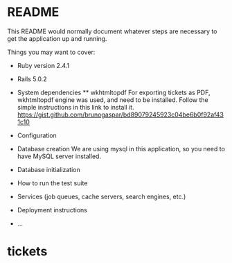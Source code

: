# README

This README would normally document whatever steps are necessary to get the
application up and running.

Things you may want to cover:

* Ruby version
2.4.1

* Rails 
5.0.2

* System dependencies
** wkhtmltopdf
For exporting tickets as PDF, wkhtmltopdf engine was used, and need to be installed.
Follow the simple instructions in this link to install it.
https://gist.github.com/brunogaspar/bd89079245923c04be6b0f92af431c10

* Configuration

* Database creation
We are using mysql in this application, so you need to have MySQL server installed.

* Database initialization

* How to run the test suite

* Services (job queues, cache servers, search engines, etc.)

* Deployment instructions

* ...
# tickets
